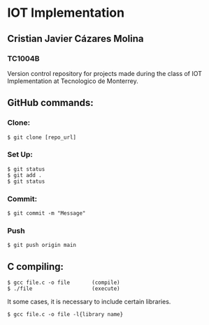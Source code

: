 # IOT Implementation
## Cristian Javier Cázares Molina
### TC1004B

Version control repository for projects made during the class of IOT Implementation at Tecnologico de Monterrey.

## GitHub commands:
### Clone:
```
$ git clone [repo_url]
```
### Set Up:
```
$ git status
$ git add .
$ git status
```
### Commit:
```
$ git commit -m "Message"
```
### Push
```
$ git push origin main
```

## C compiling:
```
$ gcc file.c -o file       (compile)
$ ./file                   (execute)
```
It some cases, it is necessary to include certain libraries.
```
$ gcc file.c -o file -l{library name}
```
